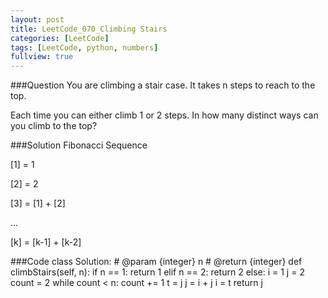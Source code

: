 ```yaml
---
layout: post
title: LeetCode_070_Climbing Stairs
categories: [LeetCode]
tags: [LeetCode, python, numbers]
fullview: true
---
```

###Question
You are climbing a stair case. It takes n steps to reach to the top.

Each time you can either climb 1 or 2 steps. In how many distinct ways can you climb to the top?

###Solution
Fibonacci Sequence

[1] = 1

[2] = 2

[3] = [1] + [2]

...

[k] = [k-1] + [k-2]

###Code
	class Solution:
	    # @param {integer} n
	    # @return {integer}
	    def climbStairs(self, n):
	        if n == 1:
	        	return 1
	        elif n == 2:
	        	return 2
	        else:
	        	i = 1
	        	j = 2
	        	count = 2
	        	while count < n:
	        		count += 1
	        		t = j
	        		j = i + j
	        		i = t
	        	return j